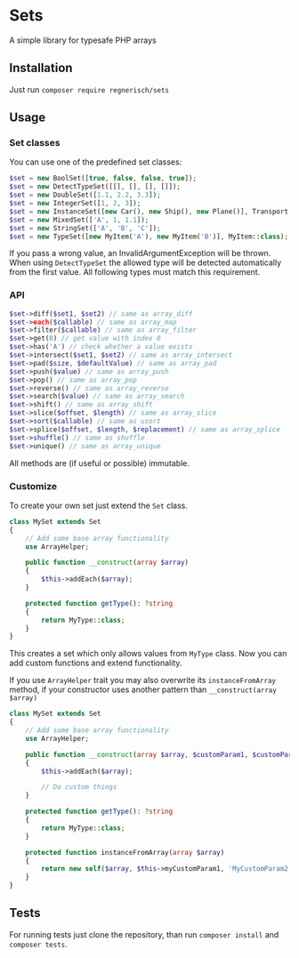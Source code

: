 # Sets
A simple library for typesafe PHP arrays 

## Installation
Just run `composer require regnerisch/sets`

## Usage
### Set classes
You can use one of the predefined set classes:
```php
$set = new BoolSet([true, false, false, true]);
$set = new DetectTypeSet([[], [], [], []]);
$set = new DoubleSet([1.1, 2.2, 3.3]);
$set = new IntegerSet([1, 2, 3]);
$set = new InstanceSet([new Car(), new Ship(), new Plane()], Transport::class);
$set = new MixedSet(['A', 1, 1.1]);
$set = new StringSet(['A', 'B', 'C']);
$set = new TypeSet([new MyItem('A'), new MyItem('B')], MyItem::class);
```
If you pass a wrong value, an InvalidArgumentException will be thrown.
When using `DetectTypeSet` the allowed type will be detected automatically from the first value. All following types must match this requirement.

### API
```php
$set->diff($set1, $set2) // same as array_diff
$set->each($callable) // same as array_map
$set->filter($callable) // same as array_filter
$set->get(0) // get value with index 0
$set->has('A') // check whether a value exists
$set->intersect($set1, $set2) // same as array_intersect
$set->pad($size, $defaultValue) // same as array_pad
$set->push($value) // same as array_push
$set->pop() // same as array_pop
$set->reverse() // same as array_reverse
$set->search($value) // same as array_search
$set->shift() // same as array_shift
$set->slice($offset, $length) // same as array_slice
$set->sort($callable) // same as usort
$set->splice($offset, $length, $replacement) // same as array_splice
$set->shuffle() // same as shuffle
$set->unique() // same as array_unique
```
All methods are (if useful or possible) immutable.

### Customize
To create your own set just extend the `Set` class. 
```php
class MySet extends Set
{
    // Add some base array functionality
    use ArrayHelper;

    public function __construct(array $array) 
    {
        $this->addEach($array);
    }

    protected function getType(): ?string
    {
        return MyType::class;
    }
}
```
This creates a set which only allows values from `MyType` class. Now you can add custom functions and extend functionality.

If you use `ArrayHelper` trait you may also overwrite its `instanceFromArray` method, if your constructor uses another pattern than `__construct(array $array)`
```php
class MySet extends Set
{
    // Add some base array functionality
    use ArrayHelper;

    public function __construct(array $array, $customParam1, $customParam2) 
    {
        $this->addEach($array);

        // Do custom things
    }

    protected function getType(): ?string
    {
        return MyType::class;
    }

    protected function instanceFromArray(array $array) 
    {
        return new self($array, $this->myCustomParam1, 'MyCustomParam2');
    }
} 
```
## Tests
For running tests just clone the repository, than run `composer install` and `composer tests`.
